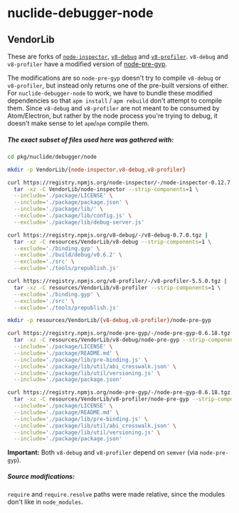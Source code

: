 nuclide-debugger-node
=====================

VendorLib
---------

These are forks of [`node-inspector`](https://github.com/node-inspector/node-inspector), [`v8-debug`](https://github.com/node-inspector/v8-debug) and [`v8-profiler`](https://github.com/node-inspector/v8-profiler). `v8-debug` and `v8-profiler` have a modified version of [node-pre-gyp](https://github.com/mapbox/node-pre-gyp).

The modifications are so `node-pre-gyp` doesn't try to compile `v8-debug` or `v8-profiler`, but instead only returns one of the pre-built versions of either. For `nuclide-debugger-node` to work, we have to bundle these modified dependencies so that `apm install` / `apm rebuild` don't attempt to compile them. Since `v8-debug` and `v8-profiler` are not meant to be consumed by Atom/Electron, but rather by the node process you're trying to debug, it doesn't make sense to let `apm`/`npm` compile them.

##### The exact subset of files used here was gathered with:

```sh
cd pkg/nuclide/debugger/node

mkdir -p VendorLib/{node-inspector,v8-debug,v8-profiler}

curl https://registry.npmjs.org/node-inspector/-/node-inspector-0.12.7.tgz |
  tar -xz -C VendorLib/node-inspector --strip-components=1 \
  --include='./package/LICENSE' \
  --include='./package/package.json' \
  --include='./package/lib/' \
  --exclude='./package/lib/config.js' \
  --exclude='./package/lib/debug-server.js'

curl https://registry.npmjs.org/v8-debug/-/v8-debug-0.7.0.tgz |
  tar -xz -C resources/VendorLib/v8-debug --strip-components=1 \
  --exclude='./binding.gyp' \
  --exclude='./build/debug/v0.6.2' \
  --exclude='./src' \
  --exclude='./tools/prepublish.js'

curl https://registry.npmjs.org/v8-profiler/-/v8-profiler-5.5.0.tgz |
  tar -xz -C resources/VendorLib/v8-profiler --strip-components=1 \
  --exclude='./binding.gyp' \
  --exclude='./src' \
  --exclude='./tools/prepublish.js'

mkdir -p resources/VendorLib/{v8-debug,v8-profiler}/node-pre-gyp

curl https://registry.npmjs.org/node-pre-gyp/-/node-pre-gyp-0.6.18.tgz |
  tar -xz -C resources/VendorLib/v8-debug/node-pre-gyp --strip-components=1 \
  --include='./package/LICENSE' \
  --include='./package/README.md' \
  --include='./package/lib/pre-binding.js' \
  --include='./package/lib/util/abi_crosswalk.json' \
  --include='./package/lib/util/versioning.js' \
  --include='./package/package.json'

curl https://registry.npmjs.org/node-pre-gyp/-/node-pre-gyp-0.6.18.tgz |
  tar -xz -C resources/VendorLib/v8-profiler/node-pre-gyp --strip-components=1 \
  --include='./package/LICENSE' \
  --include='./package/README.md' \
  --include='./package/lib/pre-binding.js' \
  --include='./package/lib/util/abi_crosswalk.json' \
  --include='./package/lib/util/versioning.js' \
  --include='./package/package.json'
```

**Important:** Both `v8-debug` and `v8-profiler` depend on `semver` (via `node-pre-gyp`).

##### Source modifications:

`require` and `require.resolve` paths were made relative, since the modules don't like in `node_modules`.
